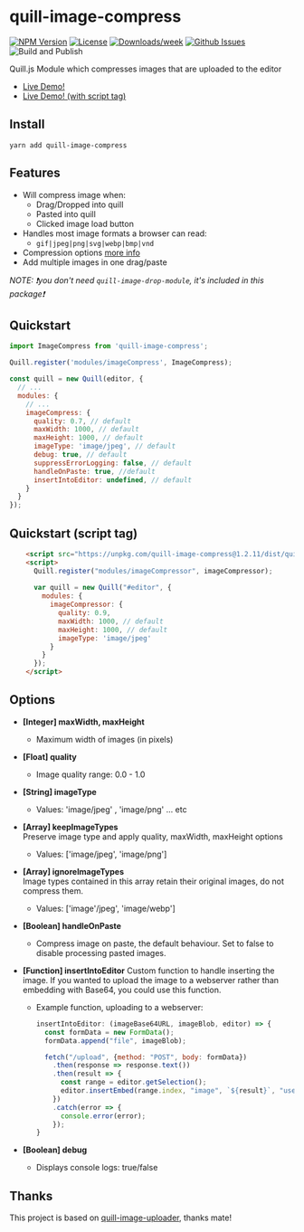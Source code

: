 # quill-image-compress
<!-- [START badges] -->
[![NPM Version](https://img.shields.io/npm/v/quill-image-compress.svg)](https://www.npmjs.com/package/quill-image-compress)
[![License](https://img.shields.io/npm/l/quill-image-compress.svg)](https://github.com/benwinding/quill-image-compress/blob/master/LICENSE)
[![Downloads/week](https://img.shields.io/npm/dm/quill-image-compress.svg)](https://www.npmjs.com/package/quill-image-compress)
[![Github Issues](https://img.shields.io/github/issues/benwinding/quill-image-compress.svg)](https://github.com/benwinding/quill-image-compress)
![Build and Publish](https://github.com/benwinding/quill-image-compress/workflows/Build%20and%20Publish/badge.svg)
<!-- [END badges] -->

Quill.js Module which compresses images that are uploaded to the editor

- [Live Demo!](https://benwinding.github.io/quill-image-compress/src/demo.html)
- [Live Demo! (with script tag)](https://benwinding.github.io/quill-image-compress/src/demo-script-tag.html)

## Install
`yarn add quill-image-compress`

## Features

- Will compress image when:
  - Drag/Dropped into quill
  - Pasted into quill
  - Clicked image load button
- Handles most image formats a browser can read:
  - `gif|jpeg|png|svg|webp|bmp|vnd`
- Compression options [more info](#options)
- Add multiple images in one drag/paste

_NOTE: :exclamation:you don't need `quill-image-drop-module`, it's included in this package:exclamation:_

## Quickstart

``` js
import ImageCompress from 'quill-image-compress';

Quill.register('modules/imageCompress', ImageCompress);

const quill = new Quill(editor, {
  // ...
  modules: {
    // ...
    imageCompress: {
      quality: 0.7, // default
      maxWidth: 1000, // default
      maxHeight: 1000, // default
      imageType: 'image/jpeg', // default
      debug: true, // default
      suppressErrorLogging: false, // default
      handleOnPaste: true, //default 
      insertIntoEditor: undefined, // default
    }
  }
});

```

## Quickstart (script tag)

``` html
    <script src="https://unpkg.com/quill-image-compress@1.2.11/dist/quill.imageCompressor.min.js"></script>
    <script>
      Quill.register("modules/imageCompressor", imageCompressor);
      
      var quill = new Quill("#editor", {
        modules: {
          imageCompressor: {
            quality: 0.9,
            maxWidth: 1000, // default
            maxHeight: 1000, // default
            imageType: 'image/jpeg'
          }
        }
      });
    </script>
```

## Options

- **[Integer] maxWidth, maxHeight**
  - Maximum width of images (in pixels)
- **[Float] quality**
  - Image quality range: 0.0 - 1.0
- **[String] imageType**
  - Values: 'image/jpeg' , 'image/png' ... etc
- **[Array] keepImageTypes**  
  Preserve image type and apply quality, maxWidth, maxHeight options
  - Values: ['image/jpeg', 'image/png']

- **[Array] ignoreImageTypes**  
  Image types contained in this array retain their original images, do not compress them.
  - Values: ['image'/jpeg', 'image/webp']
- **[Boolean] handleOnPaste**
  - Compress image on paste, the default behaviour. Set to false to disable processing pasted images.
- **[Function] insertIntoEditor**
  Custom function to handle inserting the image. If you wanted to upload the image to a webserver rather than embedding with Base64, you could use this function.
  - Example function, uploading to a webserver:
    ```js
    insertIntoEditor: (imageBase64URL, imageBlob, editor) => {    
      const formData = new FormData();
      formData.append("file", imageBlob);

      fetch("/upload", {method: "POST", body: formData})
        .then(response => response.text())
        .then(result => {
          const range = editor.getSelection();
          editor.insertEmbed(range.index, "image", `${result}`, "user");
        })
        .catch(error => {
          console.error(error);
        });
    }
    ```

- **[Boolean] debug**
  - Displays console logs: true/false

## Thanks
This project is based on [quill-image-uploader](https://github.com/NoelOConnell/quill-image-uploader), thanks mate!
